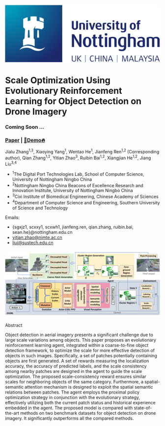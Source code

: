 <img src="image/UoN_logo.svg" alt="UON" style="zoom: 150%;" />



# Scale Optimization Using Evolutionary Reinforcement Learning for Object Detection on Drone Imagery

### Coming Soon ...

###  [Paper]() | [🤗Demo🔥]( )   

Jialu Zhang<sup>1,3</sup>, Xiaoying Yang<sup>1</sup>, Wentao He<sup>1</sup>, Jianfeng Ren<sup>1,2</sup> (Corresponding author), Qian Zhang<sup>1,2</sup>, Yitian Zhao<sup>3</sup>, Ruibin Bai<sup>1,2</sup>, Xiangjian He<sup>1,2</sup>, Jiang Liu<sup>3,4</sup>

- <sup>1</sup>The Digital Port Technologies Lab, School of Computer Science, University of Nottingham Ningbo China
- <sup>2</sup>Nottingham Ningbo China Beacons of Excellence Research and Innovation Institute, University of Nottingham Ningbo China
- <sup>3</sup>Cixi Institute of Biomedical Engineering, Chinese Academy of Sciences
- <sup>4</sup>Department of Computer Science and Engineering, Southern University of Science and Technology

Emails:

- {sgxjz1, scxxy1, scxwh1, jianfeng.ren, qian.zhang, ruibin.bai, sean.he}@nottingham.edu.cn
- yitian.zhao@nimte.ac.cn
- liuj@sustech.edu.cn

### ![framework](./image/framework.png)

Abstract

Object detection in aerial imagery presents a significant challenge due to large scale variations among objects. This paper proposes an evolutionary reinforcement learning agent, integrated within a coarse-to-fine object detection framework, to optimize the scale for more effective detection of objects in such images. Specifically, a set of patches potentially containing objects are first generated. A set of rewards measuring the localization accuracy, the accuracy of predicted labels, and the scale consistency among nearby patches are designed in the agent to guide the scale optimization. The proposed scale-consistency reward ensures similar scales for neighboring objects of the same category. 
Furthermore, a spatial-semantic attention mechanism is designed to exploit the spatial semantic relations between patches. The agent employs the proximal policy optimization strategy in conjunction with the evolutionary strategy, effectively utilizing both the current patch status and historical experience embedded in the agent.  The proposed model is compared with state-of-the-art methods on two benchmark datasets for object detection on drone imagery. It significantly outperforms all the compared methods. 
